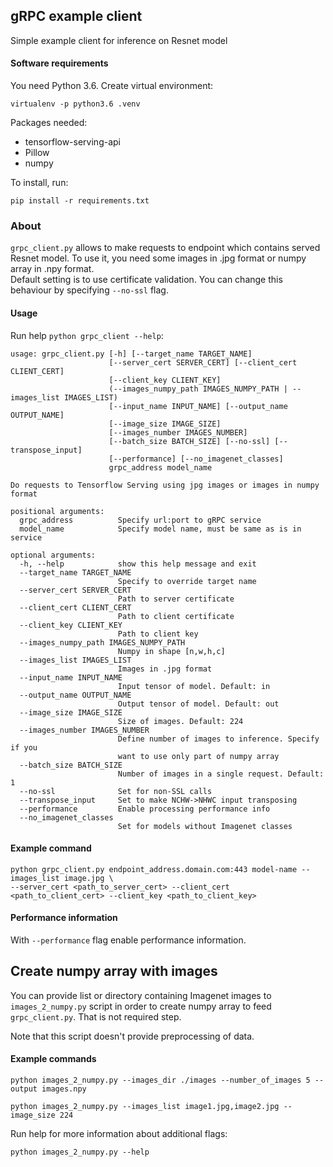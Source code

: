 ## gRPC example client

Simple example client for inference on Resnet model 

#### Software requirements
You need Python 3.6. Create virtual environment:
```
virtualenv -p python3.6 .venv
```
Packages needed:
* tensorflow-serving-api
* Pillow
* numpy

To install, run:

```
pip install -r requirements.txt
```

### About

`grpc_client.py` allows to make requests to endpoint which contains served Resnet model. To use it, 
you need some images in .jpg format or numpy array in .npy format.  
Default setting is to use certificate validation. You can change this behaviour by specifying `--no-ssl` flag.  


#### Usage
Run help `python grpc_client --help`: 
```
usage: grpc_client.py [-h] [--target_name TARGET_NAME]
                      [--server_cert SERVER_CERT] [--client_cert CLIENT_CERT]
                      [--client_key CLIENT_KEY]
                      (--images_numpy_path IMAGES_NUMPY_PATH | --images_list IMAGES_LIST)
                      [--input_name INPUT_NAME] [--output_name OUTPUT_NAME]
                      [--image_size IMAGE_SIZE]
                      [--images_number IMAGES_NUMBER]
                      [--batch_size BATCH_SIZE] [--no-ssl] [--transpose_input]
                      [--performance] [--no_imagenet_classes]
                      grpc_address model_name

Do requests to Tensorflow Serving using jpg images or images in numpy format

positional arguments:
  grpc_address          Specify url:port to gRPC service
  model_name            Specify model name, must be same as is in service

optional arguments:
  -h, --help            show this help message and exit
  --target_name TARGET_NAME
                        Specify to override target name
  --server_cert SERVER_CERT
                        Path to server certificate
  --client_cert CLIENT_CERT
                        Path to client certificate
  --client_key CLIENT_KEY
                        Path to client key
  --images_numpy_path IMAGES_NUMPY_PATH
                        Numpy in shape [n,w,h,c]
  --images_list IMAGES_LIST
                        Images in .jpg format
  --input_name INPUT_NAME
                        Input tensor of model. Default: in
  --output_name OUTPUT_NAME
                        Output tensor of model. Default: out
  --image_size IMAGE_SIZE
                        Size of images. Default: 224
  --images_number IMAGES_NUMBER
                        Define number of images to inference. Specify if you
                        want to use only part of numpy array
  --batch_size BATCH_SIZE
                        Number of images in a single request. Default: 1
  --no-ssl              Set for non-SSL calls
  --transpose_input     Set to make NCHW->NHWC input transposing
  --performance         Enable processing performance info
  --no_imagenet_classes
                        Set for models without Imagenet classes
```


#### Example command
```
python grpc_client.py endpoint_address.domain.com:443 model-name --images_list image.jpg \
--server_cert <path_to_server_cert> --client_cert <path_to_client_cert> --client_key <path_to_client_key>
```

#### Performance information
With `--performance` flag enable performance information.

##
## Create numpy array with images
You can provide list or directory containing Imagenet images to `images_2_numpy.py` script in order 
to create numpy array to feed `grpc_client.py`. That is not required step.

Note that this script doesn't provide preprocessing of data.

#### Example commands
```
python images_2_numpy.py --images_dir ./images --number_of_images 5 --output images.npy
```
```
python images_2_numpy.py --images_list image1.jpg,image2.jpg --image_size 224
```
Run help for more information about additional flags:
```
python images_2_numpy.py --help
```
